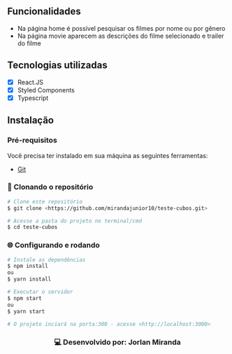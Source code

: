 ## Funcionalidades
- Na página home é possível pesquisar os filmes por nome ou por gênero
- Na página movie aparecem as descrições do filme selecionado e trailer do filme

## Tecnologias utilizadas
- [x] React.JS
- [x] Styled Components
- [x] Typescript

## Instalação

### Pré-requisitos
Você precisa ter instalado em sua máquina as seguintes ferramentas:
- [Git](https://git-scm.com)

### 🎲 Clonando o repositório

```bash
# Clone este repositório
$ git clone <https://github.com/mirandajunior10/teste-cubos.git>

# Acesse a pasta do projeto no terminal/cmd
$ cd teste-cubos
```

### 🌐 Configurando e rodando

```bash
# Instale as dependências
$ npm install
ou
$ yarn install

# Executar o servidor
$ npm start
ou 
$ yarn start

# O projeto inciará na porta:300 - acesse <http://localhost:3000>
```

<h3 align="center">
💻 Desenvolvido por: Jorlan Miranda
</h3>

